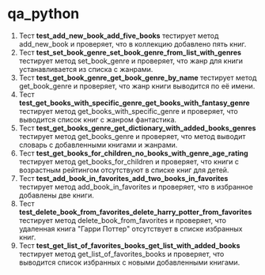 # qa_python
1. Тест **test_add_new_book_add_five_books** тестирует метод add_new_book и проверяет, что в коллекцию добавлено пять книг.
2. Тест **test_set_book_genre_set_book_genre_from_list_with_genres** тестирует метод set_book_genre и проверяет, что жанр для книги устанавливается из списка с жанрами.
3. Тест **test_get_book_genre_get_book_genre_by_name** тестирует метод get_book_genre и проверяет, что жанр книги выводится по её имени.
4. Тест **test_get_books_with_specific_genre_get_books_with_fantasy_genre** тестирует метод get_books_with_specific_genre и проверяет, что выводится список книг с жанром фантастика.
5. Тест **test_get_books_genre_get_dictionary_with_added_books_genres** тестирует метод get_books_genre и проверяет, что метод выводит словарь с добавленными книгами и жанрами.
6. Тест **test_get_books_for_children_no_books_with_genre_age_rating** тестирует метод get_books_for_children и проверяет, что книги с возрастным рейтингом отсутствуют в списке книг для детей.
7. Тест **test_add_book_in_favorites_add_two_books_in_favorites** тестирует метод add_book_in_favorites и проверяет, что в избранное добавлены две книги.
8. Тест **test_delete_book_from_favorites_delete_harry_potter_from_favorites** тестирует метод delete_book_from_favorites и проверяет, что удаленная книга "Гарри Поттер" отсутствует в списке избранных книг.
9. Тест **test_get_list_of_favorites_books_get_list_with_added_books** тестирует метод get_list_of_favorites_books и проверяет, что выводится список избранных с новыми добавленными книгами.